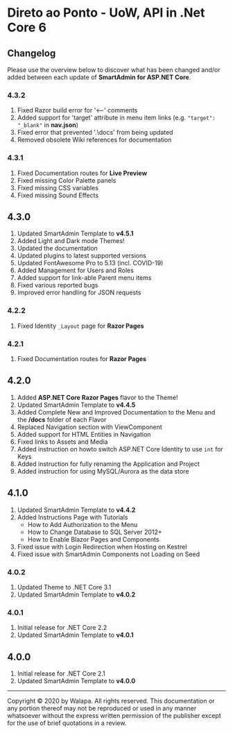 # Direto ao Ponto - UoW, API in .Net Core 6

## Changelog

Please use the overview below to discover what has been changed and/or added between each update of **SmartAdmin for ASP.NET Core**.

### 4.3.2

1. Fixed Razor build error for '<--' comments
1. Added support for 'target' attribute in menu item links (e.g. `"target": "_blank"` in **nav.json**)
1. Fixed error that prevented '.\docs' from being updated
1. Removed obsolete Wiki references for documentation

### 4.3.1

1. Fixed Documentation routes for **Live Preview**
1. Fixed missing Color Palette panels
1. Fixed missing CSS variables
1. Fixed missing Sound Effects

## 4.3.0

1. Updated SmartAdmin Template to **v4.5.1**
1. Added Light and Dark mode Themes!
1. Updated the documentation
1. Updated plugins to latest supported versions
1. Updated FontAwesome Pro to 5.13 (incl. COVID-19)
1. Added Management for Users and Roles
1. Added support for link-able Parent menu items
1. Fixed various reported bugs
1. Improved error handling for JSON requests

### 4.2.2

1. Fixed Identity `_Layout` page for **Razor Pages**

### 4.2.1

1. Fixed Documentation routes for **Razor Pages**

## 4.2.0

1. Added **ASP.NET Core Razor Pages** flavor to the Theme!
1. Updated SmartAdmin Template to **v4.4.5**
1. Added Complete New and Improved Documentation to the Menu and the **/docs** folder of each Flavor
1. Replaced Navigation section with ViewComponent
1. Added support for HTML Entities in Navigation
1. Fixed links to Assets and Media
1. Added instruction on howto switch ASP.NET Core Identity to use `int` for Keys
1. Added instruction for fully renaming the Application and Project
1. Added instruction for using MySQL/Aurora as the data store

## 4.1.0

1. Updated SmartAdmin Template to **v4.4.2**
1. Added Instructions Page with Tutorials
   - How to Add Authorization to the Menu
   - How to Change Database to SQL Server 2012+
   - How to Enable Blazor Pages and Components
1. Fixed issue with Login Redirection when Hosting on Kestrel
1. Fixed issue with SmartAdmin Components not Loading on Seed

### 4.0.2

1. Updated Theme to .NET Core 3.1
1. Updated SmartAdmin Template to **v4.0.2**

### 4.0.1

1. Initial release for .NET Core 2.2
1. Updated SmartAdmin Template to **v4.0.1**

## 4.0.0

1. Initial release for .NET Core 2.1
1. Updated SmartAdmin Template to **v4.0.0**

---

Copyright &copy; 2020 by Walapa. All rights reserved. This documentation or any portion thereof
may not be reproduced or used in any manner whatsoever without the express written permission of the publisher except for the use of brief quotations in a review.
